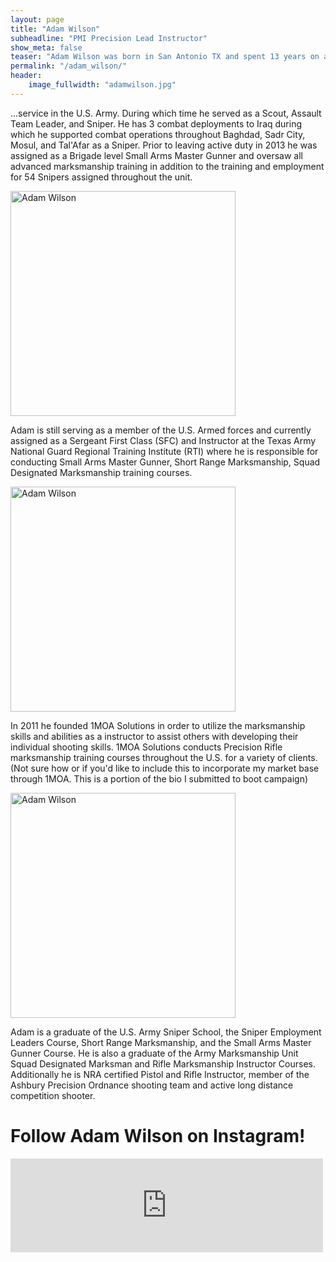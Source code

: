 ```yaml
---
layout: page
title: "Adam Wilson"
subheadline: "PMI Precision Lead Instructor"
show_meta: false
teaser: "Adam Wilson was born in San Antonio TX and spent 13 years on active ... "
permalink: "/adam_wilson/"
header:
    image_fullwidth: "adamwilson.jpg"
---
```

...service in the U.S. Army. During which time he served as a Scout, Assault Team Leader, and Sniper. He has 3 combat deployments to Iraq during which he supported combat operations throughout Baghdad, Sadr City, Mosul, and Tal'Afar as a Sniper. Prior to leaving active duty in 2013 he was assigned as a Brigade level Small Arms Master Gunner and oversaw all advanced marksmanship training in addition to the training and employment for 54 Snipers assigned throughout the unit.

<img src="http://professionalmarksmen.com/images/adam2.jpg" alt="Adam Wilson" style="width:360px;height:360px;">


Adam is still serving as a member of the U.S. Armed forces and currently assigned as a Sergeant First Class (SFC) and Instructor at the Texas Army National Guard Regional Training Institute (RTI) where he is responsible for conducting Small Arms Master Gunner, Short Range Marksmanship, Squad Designated Marksmanship training courses. 

<img src="http://professionalmarksmen.com/images/adam1.jpg" alt="Adam Wilson" style="width:360px;height:360px;">

In 2011 he founded 1MOA Solutions in order to utilize the marksmanship skills and abilities as a instructor to assist others with developing their individual shooting skills. 1MOA Solutions conducts Precision Rifle marksmanship training courses throughout the U.S. for a variety of clients. (Not sure how or if you'd like to include this to incorporate my market base through 1MOA. This is a portion of the bio I submitted to boot campaign)

<img src="http://professionalmarksmen.com/images/adam3.jpg" alt="Adam Wilson" style="width:360px;height:360px;">


Adam is a graduate of the U.S. Army Sniper School, the Sniper Employment Leaders Course, Short Range Marksmanship, and the Small Arms Master Gunner Course. He is also a graduate of the Army Marksmanship Unit Squad Designated Marksman and Rifle Marksmanship Instructor Courses. Additionally he is NRA certified Pistol and Rifle Instructor, member of the Ashbury Precision Ordnance shooting team and active long distance competition shooter. 

# Follow Adam Wilson on Instagram!

<!-- SnapWidget -->
<iframe src="http://snapwidget.com/sc/?u=MW1vYXNvbHV0aW9uc3xpbnwxNTB8M3wzfHx5ZXN8MjB8ZmFkZUlufG9uU3RhcnR8eWVzfHllcw==&ve=040815" title="Instagram Widget" class="snapwidget-widget" allowTransparency="true" frameborder="0" scrolling="no" style="border:none; overflow:hidden; width:500px; height:150px"></iframe>




